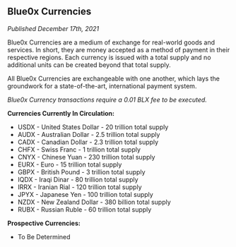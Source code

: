 ## **Blue0x Currencies** ##

_Published December 17th, 2021_

Blue0x Currencies are a medium of exchange for real-world goods and services. In short, they are money accepted as a method of payment in their respective regions.  Each currency is issued with a total supply and no additional units can be created beyond that total supply.  

All Blue0x Currencies are exchangeable with one another, which lays the groundwork for a state-of-the-art, international payment system.

_Blue0x Currency transactions require a 0.01 BLX fee to be executed._

**Currencies Currently In Circulation:**

* USDX - United States Dollar - 20 trillion total supply
* AUDX - Australian Dollar - 2.5 trillion total supply
* CADX - Canadian Dollar - 2.3 trillion total supply
* CHFX - Swiss Franc - 1 trillion total supply
* CNYX - Chinese Yuan - 230 trillion total supply
* EURX - Euro - 15 trillion total supply
* GBPX - British Pound - 3 trillion total supply
* IQDX - Iraqi Dinar - 80 trillion total supply
* IRRX - Iranian Rial - 120 trillion total supply
* JPYX - Japanese Yen - 100 trillion total supply
* NZDX - New Zealand Dollar - 380 billion total supply
* RUBX - Russian Ruble - 60 trillion total supply

**Prospective Currencies:**

* To Be Determined


